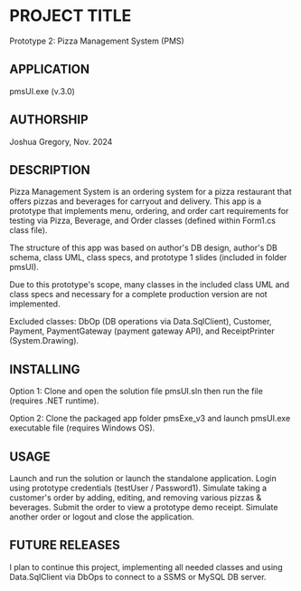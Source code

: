 # PROJECT TITLE
Prototype 2: Pizza Management System (PMS)

## APPLICATION
pmsUI.exe (v.3.0)

## AUTHORSHIP
Joshua Gregory, Nov. 2024

## DESCRIPTION
Pizza Management System is an ordering system for a pizza restaurant that offers pizzas and beverages for carryout and delivery.
This app is a prototype that implements menu, ordering, and order cart requirements for testing via Pizza, Beverage, and Order classes (defined within Form1.cs class file).

The structure of this app was based on author's DB design, author's DB schema, class UML, class specs, and prototype 1 slides (included in folder pmsUI).

Due to this prototype's scope, many classes in the included class UML and class specs and necessary for a complete production version are not implemented. 

Excluded classes: DbOp (DB operations via Data.SqlClient), Customer, Payment, PaymentGateway (payment gateway API), and ReceiptPrinter (System.Drawing).

## INSTALLING
Option 1: Clone and open the solution file pmsUI.sln then run the file (requires .NET runtime).

Option 2: Clone the packaged app folder pmsExe_v3 and launch pmsUI.exe executable file (requires Windows OS).

## USAGE
Launch and run the solution or launch the standalone application. 
Login using prototype credentials (testUser / Password1).
Simulate taking a customer's order by adding, editing, and removing various pizzas & beverages.
Submit the order to view a prototype demo receipt.
Simulate another order or logout and close the application.

## FUTURE RELEASES
I plan to continue this project, implementing all needed classes and using Data.SqlClient via DbOps to connect to a SSMS or MySQL DB server.
